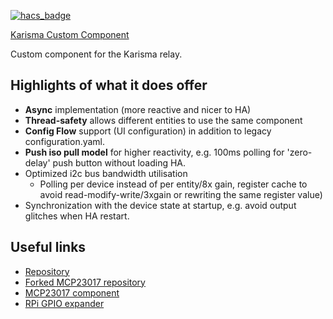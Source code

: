 [![hacs_badge](https://img.shields.io/badge/HACS-Custom-orange.svg)](https://github.com/custom-components/hacs)

[Karisma Custom Component](https://github.com/Girani/karisma)

Custom component for the Karisma relay.

## Highlights of what it does offer

- **Async** implementation (more reactive and nicer to HA)
- **Thread-safety** allows different entities to use the same component
- **Config Flow** support (UI configuration) in addition to legacy configuration.yaml.
- **Push iso pull model** for higher reactivity, e.g. 100ms polling for 'zero-delay' push button without loading HA.
- Optimized i2c bus bandwidth utilisation
  - Polling per device instead of per entity/8x gain, register cache to avoid read-modify-write/3xgain or rewriting the same register value)
- Synchronization with the device state at startup, e.g. avoid output glitches when HA restart.

## Useful links

- [Repository](https://github.com/Girani/karisma)
- [Forked MCP23017 repository](https://github.com/jpcornil-git/HA-mcp23017)
- [MCP23017 component](https://www.microchip.com/wwwproducts/en/mcp23017)
- [RPi GPIO expander](https://github.com/jpcornil-git/RPiHat_GPIO_Expander)
